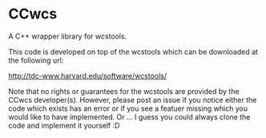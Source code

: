 # CCwcs

A C++ wrapper library for wcstools.

This code is developed on top of the wcstools which can be downloaded
at the following url:

http://tdc-www.harvard.edu/software/wcstools/

Note that no rights or guarantees for the wcstools are provided by
the CCwcs developer(s). However, please post an issue if you notice
either the code which exists has an error or if you see a featuer
missing which you would like to have implemented. Or ... I guess you
could always clone the code and implement it yourself :D
